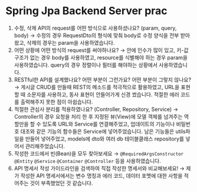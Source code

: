 # Spring Jpa Backend Server prac
 
1. 수정, 삭제 API의 request를 어떤 방식으로 사용하셨나요? (param, query, body) → 수정의 경우 RequestDto의 형식에 맞춰 body로 수정 양식을 전부 받아왔고, 삭제의 경우는 param을 사용하였습니다.
2. 어떤 상황에 어떤 방식의 request를 써야하나요? → 안에 인수가 많이 있고, 키-값 구조가 없는 경우 body를 사용하였고, resource를 식별해야 하는 경우 param을 사용하였습니다. query의 경우 정렬이나 필터를 해야하는 상황에서 사용하였습니다.
3. RESTful한 API를 설계했나요? 어떤 부분이 그런가요? 어떤 부분이 그렇지 않나요? → 게시글 CRUD를 만들때 REST의 메소드를 적극적으로 활용하였고, URL을 표현할 때 소문자를 사용하고, 동사 표현이 안들어가게 신경 썼습니다. 적절한 에러 코드를 출력해주지 못한 점이 아쉽습니다.
4. 적절한 관심사 분리를 적용하였나요? (Controller, Repository, Service) → Controller의 경우 요청을 처리 한 후 지정된 뷰(View)에 모델 객체를 넘겨주는 역할만을 할 수 있도록 URL와 Service를 연결해주었고, 업데이트의 기능이나 비밀번호 대조와 같은 기능의 함수들은 Service에 넣어주었습니다. 남은 기능들은 utils파일을 만들어 넣어주었고, models에 dto와 여러 db 테이블클래스 repository를 넣어서 관리해주었습니다.
5. 작성한 코드에서 빈(Bean)을 모두 찾아보세요 → `@RequiredArgsConstructor` `@Entity` `@Service` `@Container` `@Controller` 등을 사용하였습니다.
6. API 명세서 작성 가이드라인을 검색하여 직접 작성한 명세서와 비교해보세요! → 제가 작성한 API 명세서에서는 변수 명칭과 에러 코드, 데이터 포멧에 대한 사항을 적어주는 것이 부족했었던 것 같습니다.

